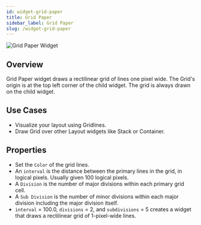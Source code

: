 ```yaml
---
id: widget-grid-paper
title: Grid Paper
sidebar_label: Grid Paper
slug: /widget-grid-paper
---
```


![Grid Paper Widget](/img/Widget-GridPaper-1.png)

##  Overview

Grid Paper widget draws a rectilinear grid of lines one pixel wide. The Grid's origin is at the top left corner of the child widget. The grid is always drawn on the child widget.

##  Use Cases

* Visualize your layout using Gridlines.
* Draw Grid over other Layout widgets like Stack or Container.

##  Properties

* Set the `Color` of the grid lines.
* An `interval` is the distance between the primary lines in the grid, in logical pixels. Usually given 100 logical pixels.
* A `Division` is the number of major divisions within each primary grid cell.
* A `Sub Division` is the number of minor divisions within each major division including the major division itself.
* `interval` = 100.0, `divisions` = 2, and `subdivisions` = 5 creates a widget that draws a rectilinear grid of 1-pixel-wide lines.